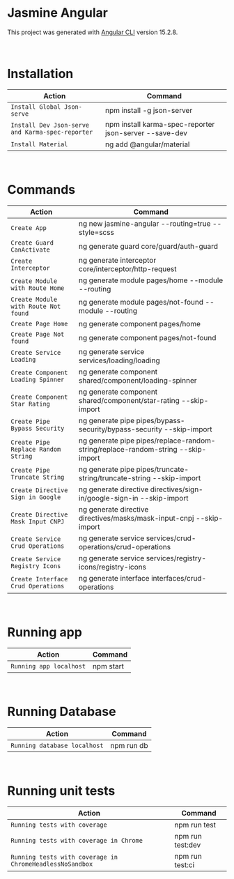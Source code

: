 # Jasmine Angular

This project was generated with [Angular CLI](https://github.com/angular/angular-cli) version 15.2.8.

<br />

# Installation

| Action                                           | Command                                                |
| ------------------------------------------------ | ------------------------------------------------------ |
| `Install Global Json-serve`                      | npm install -g json-server                             |
| `Install Dev Json-serve and Karma-spec-reporter` | npm install karma-spec-reporter json-server --save-dev |
| `Install Material`                               | ng add @angular/material                               |

<br />

# Commands

| Action                               | Command                                                                          |
| ------------------------------------ | -------------------------------------------------------------------------------- |
| `Create App`                         | ng new jasmine-angular --routing=true --style=scss                               |
| `Create Guard CanActivate`           | ng generate guard core/guard/auth-guard                                          |
| `Create Interceptor`                 | ng generate interceptor core/interceptor/http-request                            |
| `Create Module with Route Home`      | ng generate module pages/home --module --routing                                 |
| `Create Module with Route Not found` | ng generate module pages/not-found --module --routing                            |
| `Create Page Home`                   | ng generate component pages/home                                                 |
| `Create Page Not found`              | ng generate component pages/not-found                                            |
| `Create Service Loading`             | ng generate service services/loading/loading                                     |
| `Create Component Loading Spinner`   | ng generate component shared/component/loading-spinner                           |
| `Create Component Star Rating`       | ng generate component shared/component/star-rating --skip-import                 |
| `Create Pipe Bypass Security`        | ng generate pipe pipes/bypass-security/bypass-security --skip-import             |
| `Create Pipe Replace Random String`  | ng generate pipe pipes/replace-random-string/replace-random-string --skip-import |
| `Create Pipe Truncate String`        | ng generate pipe pipes/truncate-string/truncate-string --skip-import             |
| `Create Directive Sign in Google`    | ng generate directive directives/sign-in/google-sign-in --skip-import            |
| `Create Directive Mask Input CNPJ`   | ng generate directive directives/masks/mask-input-cnpj --skip-import             |
| `Create Service Crud Operations`     | ng generate service services/crud-operations/crud-operations                     |
| `Create Service Registry Icons`      | ng generate service services/registry-icons/registry-icons                       |
| `Create Interface Crud Operations`   | ng generate interface interfaces/crud-operations                                 |

<br />

# Running app

| Action                  | Command   |
| ----------------------- | --------- |
| `Running app localhost` | npm start |

<br />

# Running Database

| Action                       | Command    |
| ---------------------------- | ---------- |
| `Running database localhost` | npm run db |

<br />

# Running unit tests

| Action                                                   | Command          |
| -------------------------------------------------------- | ---------------- |
| `Running tests with coverage`                            | npm run test     |
| `Running tests with coverage in Chrome`                  | npm run test:dev |
| `Running tests with coverage in ChromeHeadlessNoSandbox` | npm run test:ci  |

<br />
